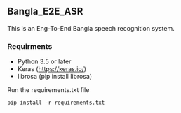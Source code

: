 ## Bangla_E2E_ASR

This is an Eng-To-End Bangla speech recognition system.

### Requirments
- Python 3.5 or later
- Keras (https://keras.io/)
- librosa (pip install librosa)

Run the requirements.txt file
```python
pip install -r requirements.txt

```
